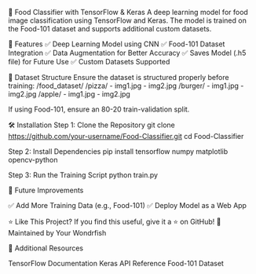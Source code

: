 🍔 Food Classifier with TensorFlow & Keras
A deep learning model for food image classification using TensorFlow and Keras. The model is trained on the Food-101 dataset and supports additional custom datasets.

🚀 Features
✅ Deep Learning Model using CNN
✅ Food-101 Dataset Integration
✅ Data Augmentation for Better Accuracy
✅ Saves Model (.h5 file) for Future Use
✅ Custom Datasets Supported

📂 Dataset Structure
Ensure the dataset is structured properly before training:
/food_dataset/
  /pizza/
    - img1.jpg
    - img2.jpg
  /burger/
    - img1.jpg
    - img2.jpg
  /apple/
    - img1.jpg
    - img2.jpg

If using Food-101, ensure an 80-20 train-validation split.

🛠️ Installation
Step 1: Clone the Repository
git clone https://github.com/your-username/Food-Classifier.git
cd Food-Classifier

Step 2: Install Dependencies
pip install tensorflow numpy matplotlib opencv-python

Step 3: Run the Training Script
python train.py



🎯 Future Improvements

✅ Add More Training Data (e.g., Food-101)
✅ Deploy Model as a Web App



⭐ Like This Project?
If you find this useful, give it a ⭐ on GitHub!
📌 Maintained by Your Wondrfish

🔗 Additional Resources

TensorFlow Documentation
Keras API Reference
Food-101 Dataset




